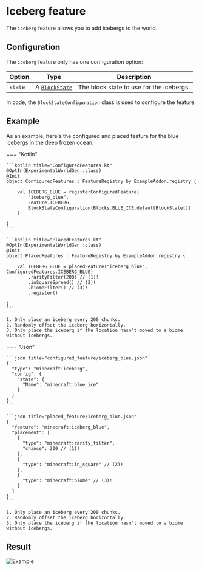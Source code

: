 # Iceberg feature

The `iceberg` feature allows you to add icebergs to the world.

## Configuration

The `iceberg` feature only has one configuration option:

| Option  | Type                                         | Description                              |
|---------|----------------------------------------------|------------------------------------------|
| `state` | A [`BlockState`](../../types/block-state.md) | The block state to use for the icebergs. |

In code, the `BlockStateConfiguration` class is used to configure the feature.

## Example

As an example, here's the configured and placed feature for the blue icebergs in the deep frozen ocean.

=== "Kotlin"

    ```kotlin title="ConfiguredFeatures.kt"
    @OptIn(ExperimentalWorldGen::class)
    @Init
    object ConfiguredFeatures : FeatureRegistry by ExampleAddon.registry {
    
        val ICEBERG_BLUE = registerConfiguredFeature(
            "iceberg_blue",
            Feature.ICEBERG,
            BlockStateConfiguration(Blocks.BLUE_ICE.defaultBlockState())
        )
    
    }
    ```

    ```kotlin title="PlacedFeatures.kt"
    @OptIn(ExperimentalWorldGen::class)
    @Init
    object PlacedFeatures : FeatureRegistry by ExampleAddon.registry {
    
        val ICEBERG_BLUE = placedFeature("iceberg_blue", ConfiguredFeatures.ICEBERG_BLUE)
            .rarityFilter(200) // (1)!
            .inSquareSpread() // (2)!
            .biomeFilter() // (3)!
            .register()
    
    }
    ```

    1. Only place an iceberg every 200 chunks.
    2. Randomly offset the iceberg horizontally.
    3. Only place the iceberg if the location hasn't moved to a biome without icebergs.

=== "Json"

    ```json title="configured_feature/iceberg_blue.json"
    {
      "type": "minecraft:iceberg",
      "config": {
        "state": {
          "Name": "minecraft:blue_ice"
        }
      }
    }
    ```
    
    ```json title="placed_feature/iceberg_blue.json"
    {
      "feature": "minecraft:iceberg_blue",
      "placement": [
        {
          "type": "minecraft:rarity_filter",
          "chance": 200 // (1)!
        },
        {
          "type": "minecraft:in_square" // (2)!
        },
        {
          "type": "minecraft:biome" // (3)!
        }
      ]
    }
    ```

    1. Only place an iceberg every 200 chunks.
    2. Randomly offset the iceberg horizontally.
    3. Only place the iceberg if the location hasn't moved to a biome without icebergs.

## Result

![Example](https://i.imgur.com/hRVHhcb.gif)